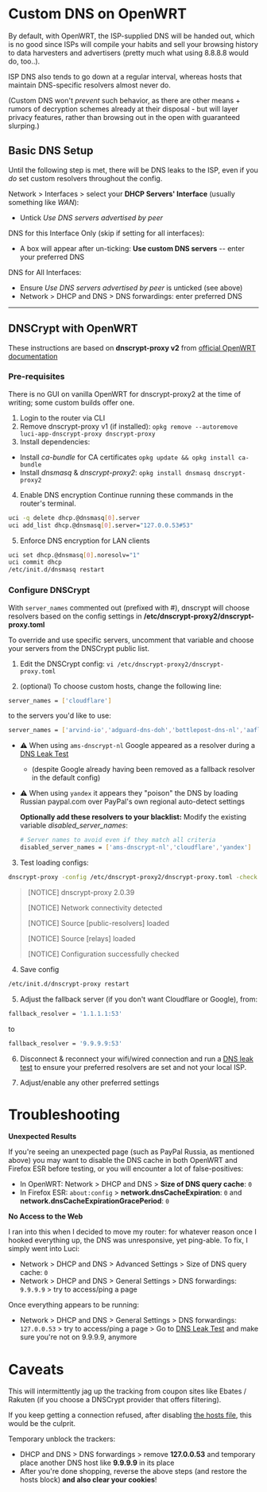 # Custom DNS on OpenWRT
By default, with OpenWRT, the ISP-supplied DNS will be handed out, which is no good since ISPs will compile your habits and sell your browsing history to data harvesters and advertisers (pretty much what using 8.8.8.8 would do, too..).

ISP DNS also tends to go down at a regular interval, whereas hosts that maintain DNS-specific resolvers almost never do.

(Custom DNS won't *prevent* such behavior, as there are other means + rumors of decryption schemes already at their disposal - but will layer privacy features, rather than browsing out in the open with guaranteed slurping.)

## Basic DNS Setup
Until the following step is met, there will be DNS leaks to the ISP, even if you *do* set custom resolvers throughout the config.

Network > Interfaces > select your **DHCP Servers' Interface** (usually something like *WAN*):
- Untick *Use DNS servers advertised by peer*

DNS for this Interface Only (skip if setting for all interfaces):
- A box will appear after un-ticking: **Use custom DNS servers** -- enter your preferred DNS

DNS for All Interfaces:
- Ensure *Use DNS servers advertised by peer* is unticked (see above)
- Network > DHCP and DNS > DNS forwardings: enter preferred DNS

***

## DNSCrypt with OpenWRT
These instructions are based on **dnscrypt-proxy v2** from [official OpenWRT documentation](https://openwrt.org/docs/guide-user/services/dns/dnscrypt_dnsmasq_dnscrypt-proxy2)

### Pre-requisites
There is no GUI on vanilla OpenWRT for dnscrypt-proxy2 at the time of writing; some custom builds offer one.
1. Login to the router via CLI
2. Remove dnscrypt-proxy v1 (if installed): `opkg remove --autoremove luci-app-dnscrypt-proxy dnscrypt-proxy`
3. Install dependencies:
  - Install *ca-bundle* for CA certificates `opkg update && opkg install ca-bundle`
  - Install *dnsmasq* & *dnscrypt-proxy2*: `opkg install dnsmasq dnscrypt-proxy2`


4. Enable DNS encryption
Continue running these commands in the router's terminal.
```bash
uci -q delete dhcp.@dnsmasq[0].server
uci add_list dhcp.@dnsmasq[0].server="127.0.0.53#53"
```

5. Enforce DNS encryption for LAN clients
```bash
uci set dhcp.@dnsmasq[0].noresolv="1"
uci commit dhcp
/etc/init.d/dnsmasq restart
```

### Configure DNSCrypt
With `server_names` commented out (prefixed with #), dnscrypt will choose resolvers based on the config settings in **/etc/dnscrypt-proxy2/dnscrypt-proxy.toml**

To override and use specific servers, uncomment that variable and choose your servers from the DNSCrypt public list.

1. Edit the DNSCrypt config: `vi /etc/dnscrypt-proxy2/dnscrypt-proxy.toml`

2. (optional) To choose custom hosts, change the following line:
```bash
server_names = ['cloudflare']
````
to the servers you'd like to use:
```bash
server_names = ['arvind-io','adguard-dns-doh','bottlepost-dns-nl','aaflalo-me-nyc']
````
- :warning: When using `ams-dnscrypt-nl` Google appeared as a resolver during a [DNS Leak Test](https://dnsleaktest.com/)
  - (despite Google already having been removed as a fallback resolver in the default config)


- :warning: When using `yandex` it appears they "poison" the DNS by loading Russian paypal.com over PayPal's own regional auto-detect settings

  **Optionally add these resolvers to your blacklist:**  Modify the existing variable *disabled_server_names*:
  ```bash
  # Server names to avoid even if they match all criteria                         
  disabled_server_names = ['ams-dnscrypt-nl','cloudflare','yandex']    
  ```

3. Test loading configs:
```bash
dnscrypt-proxy -config /etc/dnscrypt-proxy2/dnscrypt-proxy.toml -check
```
> [NOTICE] dnscrypt-proxy 2.0.39
>
> [NOTICE] Network connectivity detected
>
> [NOTICE] Source [public-resolvers] loaded
>
> [NOTICE] Source [relays] loaded
>
> [NOTICE] Configuration successfully checked


4. Save config
```bash
/etc/init.d/dnscrypt-proxy restart
```

5. Adjust the fallback server (if you don't want Cloudflare or Google), from:
```bash
fallback_resolver = '1.1.1.1:53'
```
to
```bash
fallback_resolver = '9.9.9.9:53'
```

6. Disconnect & reconnect your wifi/wired connection and run a [DNS leak test](https://www.dnsleaktest.com) to ensure your preferred resolvers are set and not your local ISP.

7. Adjust/enable any other preferred settings

# Troubleshooting

**Unexpected Results**

If you're seeing an unexpected page (such as PayPal Russia, as mentioned above) you may want to disable the DNS cache in both OpenWRT and Firefox ESR before testing, or you will encounter a lot of false-positives:
- In OpenWRT: Network > DHCP and DNS > **Size of DNS query cache**: `0`
- In Firefox ESR: `about:config` > **network.dnsCacheExpiration**: `0` and **network.dnsCacheExpirationGracePeriod**: `0`

**No Access to the Web**

I ran into this when I decided to move my router: for whatever reason once I hooked everything up, the DNS was unresponsive, yet ping-able.  To fix, I simply went into Luci:
- Network > DHCP and DNS > Advanced Settings > Size of DNS query cache: `0`
- Network > DHCP and DNS > General Settings > DNS forwardings: `9.9.9.9` > try to access/ping a page

Once everything appears to be running:
- Network > DHCP and DNS > General Settings > DNS forwardings: `127.0.0.53` > try to access/ping a page > Go to [DNS Leak Test](https://dnsleaktest.com/) and make sure you're not on 9.9.9.9, anymore


# Caveats
This will intermittently jag up the tracking from coupon sites like Ebates / Rakuten (if you choose a DNSCrypt provider that offers filtering).

If you keep getting a connection refused, after disabling [the hosts file](https://github.com/angela-d/autohosts), this would be the culprit.

Temporary unblock the trackers:
- DHCP and DNS > DNS forwardings > remove **127.0.0.53** and temporary place another DNS host like **9.9.9.9** in its place
- After you're done shopping, reverse the above steps (and restore the hosts block) **and also clear your cookies**!
